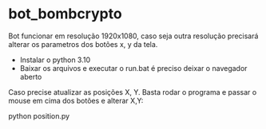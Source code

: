 # bot_bombcrypto


Bot funcionar em resolução 1920x1080, caso seja outra resolução precisará alterar os parametros dos botões x, y da tela.

- Instalar o python 3.10
- Baixar os arquivos e executar o run.bat é preciso deixar o navegador aberto

Caso precise atualizar as posições X, Y. Basta rodar o programa e passar o mouse em cima dos botões e alterar X,Y:

  python position.py
